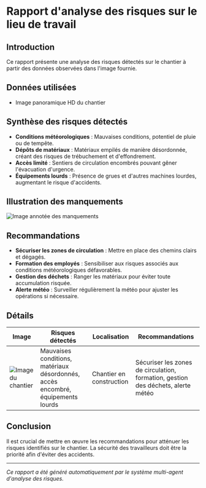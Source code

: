 # Rapport d'analyse des risques sur le lieu de travail
## Introduction
Ce rapport présente une analyse des risques détectés sur le chantier à partir des données observées dans l'image fournie.

## Données utilisées
- Image panoramique HD du chantier

## Synthèse des risques détectés
- **Conditions météorologiques** : Mauvaises conditions, potentiel de pluie ou de tempête.
- **Dépôts de matériaux** : Matériaux empilés de manière désordonnée, créant des risques de trébuchement et d'effondrement.
- **Accès limité** : Sentiers de circulation encombrés pouvant gêner l'évacuation d'urgence.
- **Équipements lourds** : Présence de grues et d'autres machines lourdes, augmentant le risque d'accidents.

## Illustration des manquements
![Image annotée des manquements](url_de_l_image_annotée)  <!-- Remplacer par l'image annotée si nécessaire -->

## Recommandations
- **Sécuriser les zones de circulation** : Mettre en place des chemins clairs et dégagés.
- **Formation des employés** : Sensibiliser aux risques associés aux conditions météorologiques défavorables.
- **Gestion des déchets** : Ranger les matériaux pour éviter toute accumulation risquée.
- **Alerte météo** : Surveiller régulièrement la météo pour ajuster les opérations si nécessaire.

## Détails
| Image | Risques détectés | Localisation | Recommandations |
|-------|------------------|--------------|-----------------|
| ![Image du chantier](671266693_e76ea1ff-1c3c-4aca-821f-577171717930.jpg) | Mauvaises conditions, matériaux désordonnés, accès encombré, équipements lourds | Chantier en construction | Sécuriser les zones de circulation, formation, gestion des déchets, alerte météo |

## Conclusion
Il est crucial de mettre en œuvre les recommandations pour atténuer les risques identifiés sur le chantier. La sécurité des travailleurs doit être la priorité afin d'éviter des accidents.

---
*Ce rapport a été généré automatiquement par le système multi-agent d'analyse des risques.*